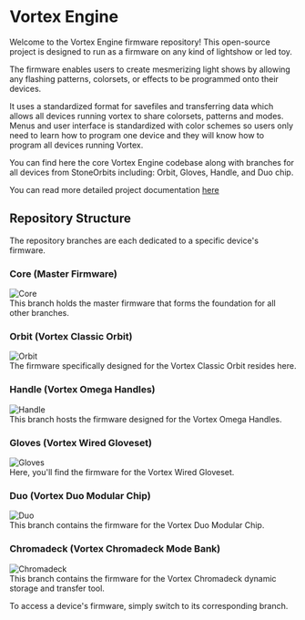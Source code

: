 # Vortex Engine

Welcome to the Vortex Engine firmware repository! This open-source project is designed to run as a firmware on any kind of lightshow or led toy. 

The firmware enables users to create mesmerizing light shows by allowing any flashing patterns, colorsets, or effects to be programmed onto their devices.  

It uses a standardized format for savefiles and transferring data which allows all devices running vortex to share colorsets, patterns and modes.  Menus and user interface is standardized with color schemes so users only need to learn how to program one device and they will know how to program all devices running Vortex. 

You can find here the core Vortex Engine codebase along with branches for all devices from StoneOrbits including: Orbit, Gloves, Handle, and Duo chip. 

You can read more detailed project documentation [here](https://stoneorbits.github.io/VortexEngine/)

## Repository Structure

The repository branches are each dedicated to a specific device's firmware. 

### Core (Master Firmware)
![Core](https://github.com/StoneOrbits/VortexEngine/actions/workflows/core_build.yml/badge.svg?branch=master)  
This branch holds the master firmware that forms the foundation for all other branches.

### Orbit (Vortex Classic Orbit)
![Orbit](https://github.com/StoneOrbits/VortexEngine/actions/workflows/orbit_build.yml/badge.svg?branch=orbit)  
The firmware specifically designed for the Vortex Classic Orbit resides here.

### Handle (Vortex Omega Handles)
![Handle](https://github.com/StoneOrbits/VortexEngine/actions/workflows/handle_build.yml/badge.svg?branch=handle)  
This branch hosts the firmware designed for the Vortex Omega Handles.

### Gloves (Vortex Wired Gloveset)
![Gloves](https://github.com/StoneOrbits/VortexEngine/actions/workflows/gloves_build.yml/badge.svg?branch=gloves)  
Here, you'll find the firmware for the Vortex Wired Gloveset.

### Duo (Vortex Duo Modular Chip)
![Duo](https://github.com/StoneOrbits/VortexEngine/actions/workflows/duo_build.yml/badge.svg?branch=duo)  
This branch contains the firmware for the Vortex Duo Modular Chip.

### Chromadeck (Vortex Chromadeck Mode Bank)
![Chromadeck](https://github.com/StoneOrbits/VortexEngine/actions/workflows/chromadeck_build.yml/badge.svg?branch=chromadeck)  
This branch contains the firmware for the Vortex Chromadeck dynamic storage and transfer tool.

To access a device's firmware, simply switch to its corresponding branch.
